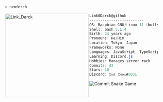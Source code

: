 ```zsh
> neofetch
```

<img align="left" src="https://avatars.githubusercontent.com/u/28543376?v=4" alt="Link_Darck" width="275" /> 

```csharp
Link0Darck@github
-------------------------
OS: Raspbian GNU/Linux 11 (bullseye) armv
Shell: bash 5.1.4
Birth: 24 years ago
Pronouns: He/Him
Location: Tokyo, Japan
Frameworks: None
Languages: JavaScript, TypeScript, HTML, PHP, Batchfile, Shell, ect...
Learning: Discord.js
Hobbies: Manages server rack
Commits: 43
Stars: 10
Discord: 𝔏𝔦𝔫𝑘 𝔇𝔞𝔯𝔠𝑘#0001
```
![Commit Snake Game](https://raw.githubusercontent.com/Link0Darck/Link_Darck/main/img/github-contribution-grid-snake.svg)
